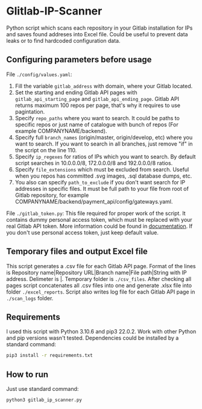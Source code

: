 # Glitlab-IP-Scanner

Python script which scans each repository in your Gitlab installation for IPs and saves found addreses into Excel file. Could be useful to prevent data leaks or to find hardcoded configuration data.

## Configuring parameters before usage

File ```./config/values.yaml```:

1. Fill the variable ```gitlab_address``` with domain, where your Gitlab located.
2. Set the starting and ending Gitlab API pages with ```gitlab_api_starting_page``` and ```gitlab_api_ending_page```. Gitlab API returns maximum 100 repos per page, that's why it requires to use pagintation.
3. Specify ```repo_paths``` where you want to search. It could be paths to specific repos or just name of catalogue with bunch of repos (For example COMPANYNAME/backend).
4. Specify full ```branch_names``` (origin/master, origin/develop, etc) where you want to search. If you want to search in all branches, just remove "if" in the script on the line 110.
5. Specify ```ip_regexes``` for ratios of IPs which you want to search. By default script searches in 10.0.0.0/8, 172.0.0.0/8 and 192.0.0.0/8 ratios.
6. Specify ```file_extensions``` which must be excluded from search. Useful when you repos has committed .svg images, .sql database dumps, etc.
7. You also can specify ```path_to_exclude``` if you don't want search for IP addresses in specific files. It must be full path to your file from root of Gitlab repository, for example COMPANYNAME/backend/payment_api/config/gateways.yaml.

File ```./gitlab_token.py```:
This file required for proper work of the script. It contains dummy personal access token, which must be replaced with your real Gitlab API token. More information could be found in [documentation](https://docs.gitlab.com/ee/user/profile/personal_access_tokens.html). If you don't use personal access token, just keep default value.

## Temporary files and output Excel file

This script generates a .csv file for each Gitlab API page. Format of the lines is Repository name|Repository URL|Branch name|File path|String with IP address. Delimeter is |. Temporary folder is ```./csv_files```. After checking all pages script concatenates all .csv files into one and generate .xlsx file into folder ```./excel_reports```. Script also writes log file for each Gitlab API page in ```./scan_logs``` folder.

## Requirements

I used this script with Python 3.10.6 and pip3 22.0.2. Work with other Python and pip versions wasn't tested. Dependencies could be installed by a standard command:

```bash
pip3 install -r requirements.txt
```

## How to run

Just use standard command:

```bash
python3 gitlab_ip_scanner.py
```
